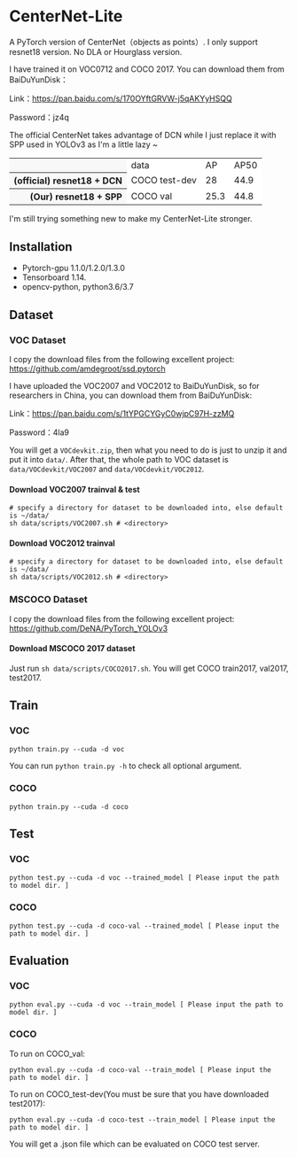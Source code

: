 # CenterNet-Lite
A PyTorch version of CenterNet（objects as points）. I only support resnet18 version. No DLA or Hourglass version.

I have trained it on VOC0712 and COCO 2017. You can download them from BaiDuYunDisk：

Link：https://pan.baidu.com/s/170OYftGRVW-j5qAKYyHSQQ

Password：jz4q

The official CenterNet takes advantage of DCN while I just replace it with SPP used in YOLOv3 as I'm 
a little lazy ~

<table><tbody>
<tr><th align="left" bgcolor=#f8f8f8> </th>     <td bgcolor=white> data </td><td bgcolor=white> AP </td><td bgcolor=white> AP50 </td></tr>

<tr><th align="right" bgcolor=#f8f8f8> (official) resnet18 + DCN </th><td bgcolor=white> COCO test-dev </td><td bgcolor=white> 28 </td><td bgcolor=white> 44.9 </td></tr>

<tr><th align="right" bgcolor=#f8f8f8> (Our) resnet18 + SPP </th><td bgcolor=white> COCO val </td><td bgcolor=white> 25.3 </td><td bgcolor=white> 44.8 </td></tr>

</table></tbody>

I'm still trying something new to make my CenterNet-Lite stronger.

## Installation
- Pytorch-gpu 1.1.0/1.2.0/1.3.0
- Tensorboard 1.14.
- opencv-python, python3.6/3.7

## Dataset
### VOC Dataset
I copy the download files from the following excellent project:
https://github.com/amdegroot/ssd.pytorch

I have uploaded the VOC2007 and VOC2012 to BaiDuYunDisk, so for researchers in China, you can download them from BaiDuYunDisk:

Link：https://pan.baidu.com/s/1tYPGCYGyC0wjpC97H-zzMQ 

Password：4la9

You will get a ```VOCdevkit.zip```, then what you need to do is just to unzip it and put it into ```data/```. After that, the whole path to VOC dataset is ```data/VOCdevkit/VOC2007``` and ```data/VOCdevkit/VOC2012```.

#### Download VOC2007 trainval & test

```Shell
# specify a directory for dataset to be downloaded into, else default is ~/data/
sh data/scripts/VOC2007.sh # <directory>
```

#### Download VOC2012 trainval
```Shell
# specify a directory for dataset to be downloaded into, else default is ~/data/
sh data/scripts/VOC2012.sh # <directory>
```

### MSCOCO Dataset
I copy the download files from the following excellent project:
https://github.com/DeNA/PyTorch_YOLOv3

#### Download MSCOCO 2017 dataset
Just run ```sh data/scripts/COCO2017.sh```. You will get COCO train2017, val2017, test2017.


## Train
### VOC
```Shell
python train.py --cuda -d voc
```

You can run ```python train.py -h``` to check all optional argument.

### COCO
```Shell
python train.py --cuda -d coco
```

## Test
### VOC
```Shell
python test.py --cuda -d voc --trained_model [ Please input the path to model dir. ]
```

### COCO
```Shell
python test.py --cuda -d coco-val --trained_model [ Please input the path to model dir. ]
```


## Evaluation
### VOC
```Shell
python eval.py --cuda -d voc --train_model [ Please input the path to model dir. ]
```

### COCO
To run on COCO_val:

```Shell
python eval.py --cuda -d coco-val --train_model [ Please input the path to model dir. ]
```

To run on COCO_test-dev(You must be sure that you have downloaded test2017):

```Shell
python eval.py --cuda -d coco-test --train_model [ Please input the path to model dir. ]
```
You will get a .json file which can be evaluated on COCO test server.